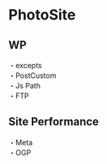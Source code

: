 # PhotoSite  

## WP  
・excepts                     
・PostCustom  
・Js Path  
・FTP

## Site Performance
・Meta  
・OGP
